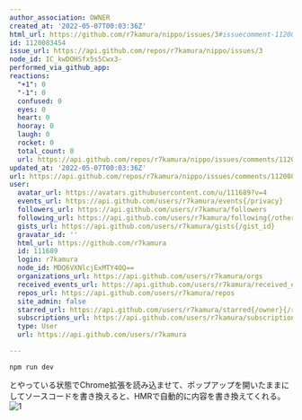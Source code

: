 ```yaml
---
author_association: OWNER
created_at: '2022-05-07T00:03:36Z'
html_url: https://github.com/r7kamura/nippo/issues/3#issuecomment-1120083454
id: 1120083454
issue_url: https://api.github.com/repos/r7kamura/nippo/issues/3
node_id: IC_kwDOHSfx5s5Cwx3-
performed_via_github_app:
reactions:
  "+1": 0
  "-1": 0
  confused: 0
  eyes: 0
  heart: 0
  hooray: 0
  laugh: 0
  rocket: 0
  total_count: 0
  url: https://api.github.com/repos/r7kamura/nippo/issues/comments/1120083454/reactions
updated_at: '2022-05-07T00:03:36Z'
url: https://api.github.com/repos/r7kamura/nippo/issues/comments/1120083454
user:
  avatar_url: https://avatars.githubusercontent.com/u/111689?v=4
  events_url: https://api.github.com/users/r7kamura/events{/privacy}
  followers_url: https://api.github.com/users/r7kamura/followers
  following_url: https://api.github.com/users/r7kamura/following{/other_user}
  gists_url: https://api.github.com/users/r7kamura/gists{/gist_id}
  gravatar_id: ''
  html_url: https://github.com/r7kamura
  id: 111689
  login: r7kamura
  node_id: MDQ6VXNlcjExMTY4OQ==
  organizations_url: https://api.github.com/users/r7kamura/orgs
  received_events_url: https://api.github.com/users/r7kamura/received_events
  repos_url: https://api.github.com/users/r7kamura/repos
  site_admin: false
  starred_url: https://api.github.com/users/r7kamura/starred{/owner}{/repo}
  subscriptions_url: https://api.github.com/users/r7kamura/subscriptions
  type: User
  url: https://api.github.com/users/r7kamura

---
```

```
npm run dev
```

とやっている状態でChrome拡張を読み込ませて、ポップアップを開いたままにしてソースコードを書き換えると、HMRで自動的に内容を書き換えてくれる。
![1](https://user-images.githubusercontent.com/111689/167229306-fb119b4c-70ae-4e03-be9a-e12267fe70c5.gif)

